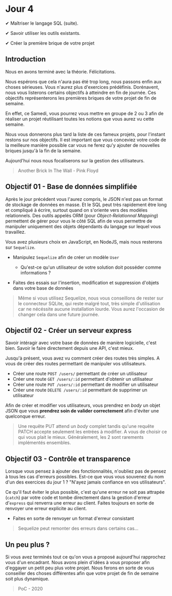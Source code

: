 # Jour 4

✔ Maîtriser le langage SQL (suite).

✔ Savoir utiliser les outils existants.

✔ Créer la première brique de votre projet

## Introduction

Nous en avons terminé avec la théorie. Félicitations.

Nous espérons que cela n'aura pas été trop long, nous passons enfin
aux choses sérieuses. Vous n'aurez plus d'exercices prédéfinis.
Dorénavent, nous vous listerons certains objectifs à atteindre en fin de
journée. Ces objectifs représenterons les premières briques de votre
projet de fin de semaine.

En effet, ce Samedi, vous pourrez vous mettre en groupe de 2 ou 3 afin
de réaliser un projet réutilisant toutes les notions que vous aurez vu cette
semaine. 

Nous vous donnerons plus tard la liste de ces fameux projets, pour
l'instant restons sur nos objectifs. Il est important que vous
conceviez votre code de la meilleure manière possible car vous ne
ferez qu'y ajouter de nouvelles briques jusqu'à la fin de la semaine.

Aujourd'hui nous nous focaliserons sur la gestion des utilisateurs.

> Another Brick In The Wall - Pink Floyd

## Objectif 01 - Base de données simplifiée

Après le jour précédent vous l'aurez compris, le JSON n'est pas un format
de stockage de données en masse. Et le SQL peut très rapidement être long
et compliqué à écrire, surtout quand on s'oriente vers des modèles
relationnels. Des outils appelés ORM (pour _Object-Relationnal Mapping_)
permettent de gérer pour vous le côté SQL afin de vous permettre
de manipuler uniquement des objets dépendants du langage sur lequel
vous travaillez.

Vous avez plusieurs choix en JavaScript, en NodeJS, mais nous resterons
sur `Sequelize`.

- Manipulez `Sequelize` afin de créer un modèle `User`
  - Qu'est-ce qu'un utilisateur de votre solution doit posséder comme
    informations ?

- Faites des essais sur l'insertion, modification et suppression d'objets
  dans votre base de données

> Même si vous utilisez Sequelize, nous vous conseillons de rester sur
le connecteur SQLite, qui reste malgré tout, très simple d'utilisation
car ne nécéssite aucune installation lourde. Vous aurez l'occasion de
changer cela dans une future journée.

## Objectif 02 - Créer un serveur express

Savoir intéragir avec votre base de données de manière logicielle, c'est bien.
Savoir le faire directement depuis une API, c'est mieux.

Jusqu'à présent, vous avez vu comment créer des routes très simples. A
vous de créer des routes permettant de manipuler vos utilisateurs.

- Créer une route `POST /users/` permettant de créer un utilisateur
- Créer une route `GET /users/:id` permettant d'obtenir un utilisateur
- Créer une route `PUT /users/:id` permettant de modifier un utilisateur
- Créer une route `DELETE /users/:id` permettant de supprimer un utilisateur

Afin de créer et modifier vos utilisateurs, vous prendrez en _body_ un
objet JSON que vous **prendrez soin de valider correctement** afin d'éviter
une quelconque erreur.

> Une requête PUT attend un _body_ complet tandis qu'une requête PATCH
accepte seulement les entrées à modifier. A vous de choisir ce qui
vous plait le mieux. Généralement, les 2 sont rarements implémentés ensembles.

## Objectif 03 - Contrôle et transparence

Lorsque vous pensez à ajouter des fonctionnalités, n'oubliez pas de pensez
à tous les cas d'erreurs possibles. Est-ce que vous vous souvenez du nom
d'un des exercices du jour 1 ? "N'ayez jamais confiance en vos utilisateurs".

Ce qu'il faut éviter le plus possible, c'est qu'une erreur ne soit pas
attrapée (`catch`) par votre code et tombe directement dans la gestion
d'erreur d'`express` qui renverra une erreur au client. Faites toujours
en sorte de renvoyer une erreur explicite au client.

- Faites en sorte de renvoyer un format d'erreur consistant

> Sequelize peut remonter des erreurs dans certains cas...

## Un peu plus ?

Si vous avez terminés tout ce qu'on vous a proposé aujourd'hui rapprochez
vous d'un encadrant. Nous avons plein d'idées à vous proposer afin
d'eggayer un petit peu plus votre projet. Nous ferons en sorte de vous
conseiller des choses différentes afin que votre projet de fin de semaine
soit plus dynamique.

> PoC - 2020
